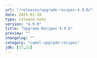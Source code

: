 ```yaml
---
url: "/releases/upgrade-recipes-4.9.0/"
date: 2025-01-28
type: release-note
version: "4.9.0"
title: "Upgrade Recipes 4.9.0"
preview: ""
changelog: ""
category: "camel-upgrade-recipes"
jdk: [17,21]
---
```

